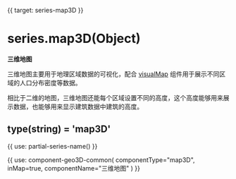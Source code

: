 {{ target: series-map3D }}

# series.map3D(Object)

**三维地图**

三维地图主要用于地理区域数据的可视化，配合 [visualMap](http://echarts.baidu.com/option.html#visualMap) 组件用于展示不同区域的人口分布密度等数据。

相比于二维的地图，三维地图还能每个区域设置不同的高度，这个高度能够用来展示数据，也能够用来显示建筑数据中建筑的高度。

## type(string) = 'map3D'


{{ use: partial-series-name() }}


{{ use: component-geo3D-common(
    componentType="map3D",
    inMap=true,
    componentName="三维地图"
)  }}